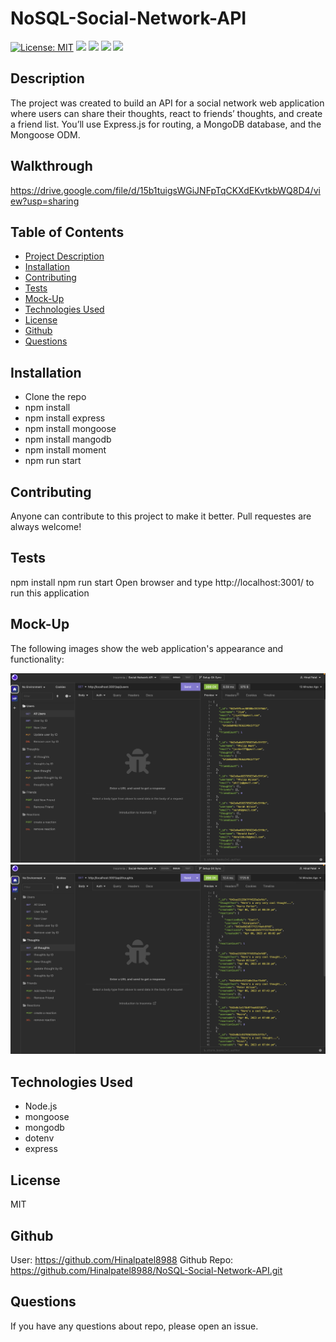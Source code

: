 # NoSQL-Social-Network-API

[![License: MIT](https://img.shields.io/badge/License-MIT-yellow.svg)](https://opensource.org/licenses/MIT)
![](https://img.shields.io/badge/Database-MongoDB-yellow?style=flat-square&logo=mongoDB)  ![](https://img.shields.io/badge/npm%20package-express-orange?style=flat-square&logo=npm) ![](https://img.shields.io/badge/npm%20package-mongoose-cyan?style=flat-square&logo=npm) ![](https://img.shields.io/badge/npm%20package-moment-%3CCOLOR%3E?style=flat-square&logo=npm)

## Description

The project was created to build an API for a social network web application where users can share their thoughts, react to friends’ thoughts, and create a friend list. You’ll use Express.js for routing, a MongoDB database, and the Mongoose ODM. 

## Walkthrough

https://drive.google.com/file/d/15b1tuigsWGiJNFpTqCKXdEKvtkbWQ8D4/view?usp=sharing

## Table of Contents

- [Project Description](#description)
- [Installation](#installation)
- [Contributing](#contributing)
- [Tests](#tests)
- [Mock-Up](#mock-up)
- [Technologies Used](#technologies-used)
- [License](#license)
- [Github](#github)
- [Questions](#questions)

## Installation

  - Clone the repo
  - npm install
  - npm install express
  - npm install mongoose
  - npm install mangodb
  - npm install moment
  - npm run start


## Contributing

Anyone can contribute to this project to make it better. Pull requestes are always welcome!

## Tests

npm install
npm run start
Open browser and type http://localhost:3001/ to run this application

## Mock-Up

The following images show the web application's appearance and functionality:

![Alt text](images/Screenshot%202023-04-06%20at%209.52.38%20pm.png)
![Alt text](images/Screenshot%202023-04-06%20at%209.52.53%20pm.png)

## Technologies Used

- Node.js
- mongoose
- mongodb
- dotenv
- express

## License

MIT

## Github

User: https://github.com/Hinalpatel8988
Github Repo: https://github.com/Hinalpatel8988/NoSQL-Social-Network-API.git

## Questions

If you have any questions about repo, please open an issue.